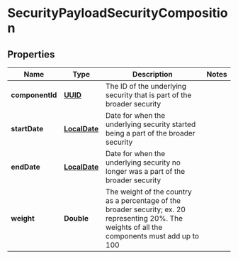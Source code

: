 
# SecurityPayloadSecurityComposition

## Properties
Name | Type | Description | Notes
------------ | ------------- | ------------- | -------------
**componentId** | [**UUID**](UUID.md) | The ID of the underlying security that is part of the broader security | 
**startDate** | [**LocalDate**](LocalDate.md) | Date for when the underlying security started being a part of the broader security | 
**endDate** | [**LocalDate**](LocalDate.md) | Date for when the underlying security no longer was a part of the broader security | 
**weight** | **Double** | The weight of the country as a percentage of the broader security; ex. 20 representing 20%. The weights of all the components must add up to 100 | 



